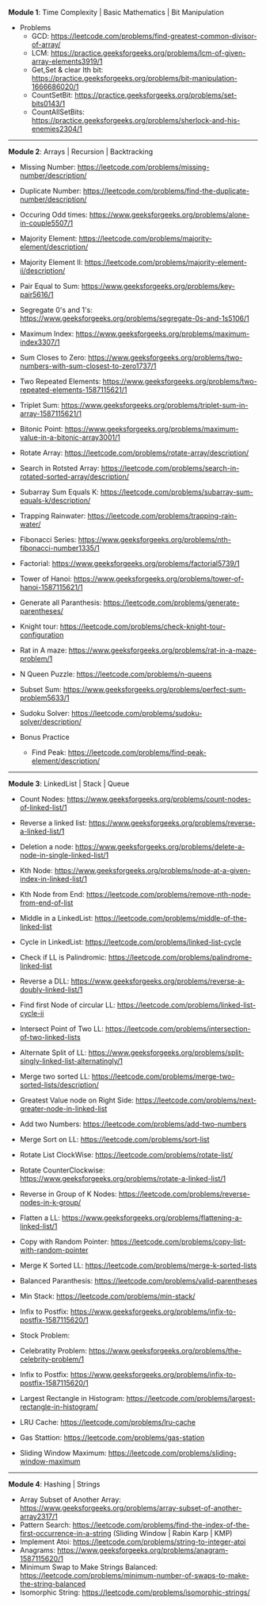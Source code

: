 **Module 1**: Time Complexity | Basic Mathematics | Bit Manipulation

- Problems
    - GCD: https://leetcode.com/problems/find-greatest-common-divisor-of-array/
    - LCM: https://practice.geeksforgeeks.org/problems/lcm-of-given-array-elements3919/1
    - Get,Set & clear Ith bit: https://practice.geeksforgeeks.org/problems/bit-manipulation-1666686020/1
    - CountSetBit: https://practice.geeksforgeeks.org/problems/set-bits0143/1
    - CountAllSetBits: https://practice.geeksforgeeks.org/problems/sherlock-and-his-enemies2304/1



-----------------------------------------------------------------------------------------

**Module 2**: Arrays | Recursion | Backtracking

 - Missing Number: https://leetcode.com/problems/missing-number/description/
 - Duplicate Number: https://leetcode.com/problems/find-the-duplicate-number/description/
 - Occuring Odd times: https://www.geeksforgeeks.org/problems/alone-in-couple5507/1
 - Majority Element: https://leetcode.com/problems/majority-element/description/
 - Majority Element II: https://leetcode.com/problems/majority-element-ii/description/
 - Pair Equal to Sum: https://www.geeksforgeeks.org/problems/key-pair5616/1
 - Segregate 0's and 1's: https://www.geeksforgeeks.org/problems/segregate-0s-and-1s5106/1
 - Maximum Index: https://www.geeksforgeeks.org/problems/maximum-index3307/1
 - Sum Closes to Zero: https://www.geeksforgeeks.org/problems/two-numbers-with-sum-closest-to-zero1737/1
 - Two Repeated Elements: https://www.geeksforgeeks.org/problems/two-repeated-elements-1587115621/1
 - Triplet Sum: https://www.geeksforgeeks.org/problems/triplet-sum-in-array-1587115621/1
 - Bitonic Point: https://www.geeksforgeeks.org/problems/maximum-value-in-a-bitonic-array3001/1
 - Rotate Array: https://leetcode.com/problems/rotate-array/description/
 - Search in Rotsted Array: https://leetcode.com/problems/search-in-rotated-sorted-array/description/
 - Subarray Sum Equals K: https://leetcode.com/problems/subarray-sum-equals-k/description/
 - Trapping Rainwater: https://leetcode.com/problems/trapping-rain-water/

 - Fibonacci Series: https://www.geeksforgeeks.org/problems/nth-fibonacci-number1335/1
 - Factorial: https://www.geeksforgeeks.org/problems/factorial5739/1
 - Tower of Hanoi: https://www.geeksforgeeks.org/problems/tower-of-hanoi-1587115621/1
 - Generate all Paranthesis: https://leetcode.com/problems/generate-parentheses/
 - Knight tour: https://leetcode.com/problems/check-knight-tour-configuration
 - Rat in A maze: https://www.geeksforgeeks.org/problems/rat-in-a-maze-problem/1
 - N Queen Puzzle: https://leetcode.com/problems/n-queens
 - Subset Sum: https://www.geeksforgeeks.org/problems/perfect-sum-problem5633/1
 - Sudoku Solver: https://leetcode.com/problems/sudoku-solver/description/
 
- Bonus Practice
    - Find Peak: https://leetcode.com/problems/find-peak-element/description/



-----------------------------------------------------------------------------------------

**Module 3**: LinkedList | Stack | Queue

 - Count Nodes: https://www.geeksforgeeks.org/problems/count-nodes-of-linked-list/1
 - Reverse a linked list: https://www.geeksforgeeks.org/problems/reverse-a-linked-list/1
 - Deletion a node: https://www.geeksforgeeks.org/problems/delete-a-node-in-single-linked-list/1
 - Kth Node: https://www.geeksforgeeks.org/problems/node-at-a-given-index-in-linked-list/1
 - Kth Node from End: https://leetcode.com/problems/remove-nth-node-from-end-of-list
 - Middle in a LinkedList: https://leetcode.com/problems/middle-of-the-linked-list
 - Cycle in LinkedList: https://leetcode.com/problems/linked-list-cycle
 - Check if LL is Palindromic: https://leetcode.com/problems/palindrome-linked-list
 - Reverse a DLL: https://www.geeksforgeeks.org/problems/reverse-a-doubly-linked-list/1
 - Find first Node of circular LL: https://leetcode.com/problems/linked-list-cycle-ii
 - Intersect Point of Two LL: https://leetcode.com/problems/intersection-of-two-linked-lists
 - Alternate Split of LL: https://www.geeksforgeeks.org/problems/split-singly-linked-list-alternatingly/1
 - Merge two sorted LL: https://leetcode.com/problems/merge-two-sorted-lists/description/
 - Greatest Value node on Right Side: https://leetcode.com/problems/next-greater-node-in-linked-list
 - Add two Numbers: https://leetcode.com/problems/add-two-numbers
 - Merge Sort on LL: https://leetcode.com/problems/sort-list
 - Rotate List ClockWise: https://leetcode.com/problems/rotate-list/
 - Rotate CounterClockwise: https://www.geeksforgeeks.org/problems/rotate-a-linked-list/1
 - Reverse in Group of K Nodes: https://leetcode.com/problems/reverse-nodes-in-k-group/
 - Flatten a LL: https://www.geeksforgeeks.org/problems/flattening-a-linked-list/1
 - Copy with Random Pointer: https://leetcode.com/problems/copy-list-with-random-pointer
 - Merge K Sorted LL: https://leetcode.com/problems/merge-k-sorted-lists

 - Balanced Paranthesis: https://leetcode.com/problems/valid-parentheses
 - Min Stack: https://leetcode.com/problems/min-stack/
 - Infix to Postfix: https://www.geeksforgeeks.org/problems/infix-to-postfix-1587115620/1
 - Stock Problem:
 - Celebratity Problem: https://www.geeksforgeeks.org/problems/the-celebrity-problem/1
 - Infix to Postfix: https://www.geeksforgeeks.org/problems/infix-to-postfix-1587115620/1
 - Largest Rectangle in Histogram: https://leetcode.com/problems/largest-rectangle-in-histogram/

 - LRU Cache: https://leetcode.com/problems/lru-cache
 - Gas Stattion: https://leetcode.com/problems/gas-station
 - Sliding Window Maximum: https://leetcode.com/problems/sliding-window-maximum

 -----------------------------------------------------------------------------------------

**Module 4**: Hashing | Strings

- Array Subset of Another Array: https://www.geeksforgeeks.org/problems/array-subset-of-another-array2317/1
- Pattern Search: https://leetcode.com/problems/find-the-index-of-the-first-occurrence-in-a-string (Sliding Window | Rabin Karp | KMP)
- Implement Atoi: https://leetcode.com/problems/string-to-integer-atoi
- Anagrams: https://www.geeksforgeeks.org/problems/anagram-1587115620/1
- Minimum Swap to Make Strings Balanced: https://leetcode.com/problems/minimum-number-of-swaps-to-make-the-string-balanced
- Isomorphic String: https://leetcode.com/problems/isomorphic-strings/

